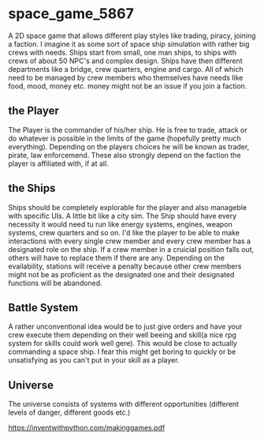 # space_game_5867
A 2D space game that allows different play styles like trading, piracy, joining a faction. I imagine it as some sort of space ship simulation with rather big crews with needs. Ships start from small, one man ships, to ships with crews of about 50 NPC's and complex design. Ships have then different departments like a bridge, crew quarters, engine and cargo. All of which need to be managed by crew members who themselves have needs like food, mood, money etc. money might not be an issue if you join a faction. 




## the Player
The Player is the commander of his/her ship. He is free to trade, attack or do whatever is possible in the limits of the game (hopefully pretty much everything). Depending on the players choices he will be known as trader, pirate, law enforcemend. These also strongly depend on the faction the player is affiliated with, if at all. 

## the Ships
Ships should be completely explorable for the player and also manageble with specific UIs. A little bit like a city sim. The Ship should have every necessity it would need tu run like energy systems, engines, weapon systems, crew quarters and so on. I'd like the player to be able to make interactions with every single crew member and every crew member has a designated role on the ship. If a crew member in a cruicial position falls out, others will have to replace them if there are any. Depending on the evailability, stations will receive a penalty because other crew members might not be as proficient as the designated one and their designated functions will be abandoned.

## Battle System
A rather unconventional idea would be to just give orders and have your crew execute them depending on their well beeing and skill(a nice rpg system for skills could work well gere). This would be close to actually commanding a space ship. I fear this might get boring to quickly or be unsatisfying as you can't put in your skill as a player. 

## Universe 
The universe consists of systems with different opportunities (different levels of danger, different goods etc.) 



https://inventwithpython.com/makinggames.pdf
